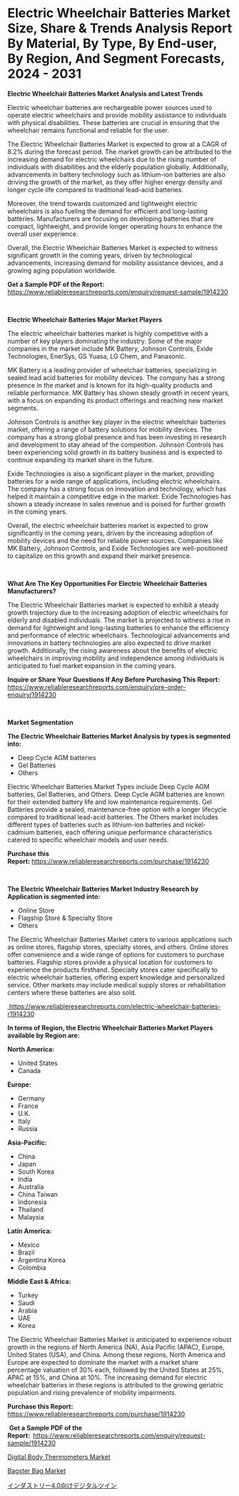 <p><h1>Electric Wheelchair Batteries Market Size, Share & Trends Analysis Report By Material, By Type, By End-user, By Region, And Segment Forecasts, 2024 - 2031</h1></p><p><strong>Electric Wheelchair Batteries Market Analysis and Latest Trends</strong></p>
<p><p>Electric wheelchair batteries are rechargeable power sources used to operate electric wheelchairs and provide mobility assistance to individuals with physical disabilities. These batteries are crucial in ensuring that the wheelchair remains functional and reliable for the user.</p><p>The Electric Wheelchair Batteries Market is expected to grow at a CAGR of 8.2% during the forecast period. The market growth can be attributed to the increasing demand for electric wheelchairs due to the rising number of individuals with disabilities and the elderly population globally. Additionally, advancements in battery technology such as lithium-ion batteries are also driving the growth of the market, as they offer higher energy density and longer cycle life compared to traditional lead-acid batteries.</p><p>Moreover, the trend towards customized and lightweight electric wheelchairs is also fueling the demand for efficient and long-lasting batteries. Manufacturers are focusing on developing batteries that are compact, lightweight, and provide longer operating hours to enhance the overall user experience.</p><p>Overall, the Electric Wheelchair Batteries Market is expected to witness significant growth in the coming years, driven by technological advancements, increasing demand for mobility assistance devices, and a growing aging population worldwide.</p></p>
<p><strong>Get a Sample PDF of the Report:&nbsp;</strong> <a href="https://www.reliableresearchreports.com/enquiry/request-sample/1914230">https://www.reliableresearchreports.com/enquiry/request-sample/1914230</a></p>
<p>&nbsp;</p>
<p><strong>Electric Wheelchair Batteries Major Market Players</strong></p>
<p><p>The electric wheelchair batteries market is highly competitive with a number of key players dominating the industry. Some of the major companies in the market include MK Battery, Johnson Controls, Exide Technologies, EnerSys, GS Yuasa, LG Chem, and Panasonic.</p><p>MK Battery is a leading provider of wheelchair batteries, specializing in sealed lead acid batteries for mobility devices. The company has a strong presence in the market and is known for its high-quality products and reliable performance. MK Battery has shown steady growth in recent years, with a focus on expanding its product offerings and reaching new market segments.</p><p>Johnson Controls is another key player in the electric wheelchair batteries market, offering a range of battery solutions for mobility devices. The company has a strong global presence and has been investing in research and development to stay ahead of the competition. Johnson Controls has been experiencing solid growth in its battery business and is expected to continue expanding its market share in the future.</p><p>Exide Technologies is also a significant player in the market, providing batteries for a wide range of applications, including electric wheelchairs. The company has a strong focus on innovation and technology, which has helped it maintain a competitive edge in the market. Exide Technologies has shown a steady increase in sales revenue and is poised for further growth in the coming years.</p><p>Overall, the electric wheelchair batteries market is expected to grow significantly in the coming years, driven by the increasing adoption of mobility devices and the need for reliable power sources. Companies like MK Battery, Johnson Controls, and Exide Technologies are well-positioned to capitalize on this growth and expand their market presence.</p></p>
<p>&nbsp;</p>
<p><strong>What Are The Key Opportunities For Electric Wheelchair Batteries Manufacturers?</strong></p>
<p><p>The Electric Wheelchair Batteries market is expected to exhibit a steady growth trajectory due to the increasing adoption of electric wheelchairs for elderly and disabled individuals. The market is projected to witness a rise in demand for lightweight and long-lasting batteries to enhance the efficiency and performance of electric wheelchairs. Technological advancements and innovations in battery technologies are also expected to drive market growth. Additionally, the rising awareness about the benefits of electric wheelchairs in improving mobility and independence among individuals is anticipated to fuel market expansion in the coming years.</p></p>
<p><strong>Inquire or Share Your Questions If Any Before Purchasing This Report:</strong> <a href="https://www.reliableresearchreports.com/enquiry/pre-order-enquiry/1914230">https://www.reliableresearchreports.com/enquiry/pre-order-enquiry/1914230</a></p>
<p>&nbsp;</p>
<p><strong>Market Segmentation</strong></p>
<p><strong>The Electric Wheelchair Batteries Market Analysis by types is segmented into:</strong></p>
<p><ul><li>Deep Cycle AGM batteries</li><li>Gel Batteries</li><li>Others</li></ul></p>
<p><p>Electric Wheelchair Batteries Market Types include Deep Cycle AGM batteries, Gel Batteries, and Others. Deep Cycle AGM batteries are known for their extended battery life and low maintenance requirements. Gel Batteries provide a sealed, maintenance-free option with a longer lifecycle compared to traditional lead-acid batteries. The Others market includes different types of batteries such as lithium-ion batteries and nickel-cadmium batteries, each offering unique performance characteristics catered to specific wheelchair models and user needs.</p></p>
<p><strong>Purchase this Report:&nbsp;</strong><a href="https://www.reliableresearchreports.com/purchase/1914230">https://www.reliableresearchreports.com/purchase/1914230</a></p>
<p>&nbsp;</p>
<p><strong>The Electric Wheelchair Batteries Market Industry Research by Application is segmented into:</strong></p>
<p><ul><li>Online Store</li><li>Flagship Store & Specialty Store</li><li>Others</li></ul></p>
<p><p>The Electric Wheelchair Batteries Market caters to various applications such as online stores, flagship stores, specialty stores, and others. Online stores offer convenience and a wide range of options for customers to purchase batteries. Flagship stores provide a physical location for customers to experience the products firsthand. Specialty stores cater specifically to electric wheelchair batteries, offering expert knowledge and personalized service. Other markets may include medical supply stores or rehabilitation centers where these batteries are also sold.</p></p>
<p><a href="https://www.reliableresearchreports.com/electric-wheelchair-batteries-r1914230">&nbsp;https://www.reliableresearchreports.com/electric-wheelchair-batteries-r1914230</a></p>
<p><strong>In terms of Region, the Electric Wheelchair Batteries Market Players available by Region are:</strong></p>
<p>
    <p> <strong> North America: </strong>
        <ul>
            <li>United States</li>
            <li>Canada</li>
        </ul>
        </p> 
    <p> <strong> Europe: </strong>
        <ul>
            <li>Germany</li>
            <li>France</li>
            <li>U.K.</li>
            <li>Italy</li>
            <li>Russia</li>
        </ul>
        </p> 
    <p> <strong> Asia-Pacific: </strong>
        <ul>
            <li>China</li>
            <li>Japan</li>
            <li>South Korea</li>
            <li>India</li>
            <li>Australia</li>
            <li>China Taiwan</li>
            <li>Indonesia</li>
            <li>Thailand</li>
            <li>Malaysia</li>
        </ul>
        </p> 
    <p> <strong> Latin America: </strong>
        <ul>
            <li>Mexico</li>
            <li>Brazil</li>
            <li>Argentina Korea</li>
            <li>Colombia</li>
        </ul>
        </p> 
    <p> <strong> Middle East & Africa: </strong>
        <ul>
            <li>Turkey</li>
            <li>Saudi</li>
            <li>Arabia</li>
            <li>UAE</li>
            <li>Korea</li>
        </ul>
    </p>
    </p>
<p><p>The Electric Wheelchair Batteries Market is anticipated to experience robust growth in the regions of North America (NA), Asia Pacific (APAC), Europe, United States (USA), and China. Among these regions, North America and Europe are expected to dominate the market with a market share percentage valuation of 30% each, followed by the United States at 25%, APAC at 15%, and China at 10%. The increasing demand for electric wheelchair batteries in these regions is attributed to the growing geriatric population and rising prevalence of mobility impairments.</p></p>
<p><strong>Purchase this Report: </strong><a href="https://www.reliableresearchreports.com/purchase/1914230">https://www.reliableresearchreports.com/purchase/1914230</a></p>
<p>&nbsp;<strong>Get a Sample PDF of the Report:&nbsp;&nbsp;</strong><a href="https://www.reliableresearchreports.com/enquiry/request-sample/1914230">https://www.reliableresearchreports.com/enquiry/request-sample/1914230</a></p>
<p><strong></strong></p>
<p><p><a href="https://github.com/Paul14Anderson63/Market-Research-Report-List-4/blob/main/digital-body-thermometers-market.md">Digital Body Thermometers Market</a></p><p><a href="https://github.com/mabutironaldo/Market-Research-Report-List-5/blob/main/bagster-bag-market.md">Bagster Bag Market</a></p><p><a href="https://github.com/RudyBoyer2017/Market-Research-Report-List-1/blob/main/2500259142388.md">インダストリー4.0向けデジタルツイン</a></p></p>